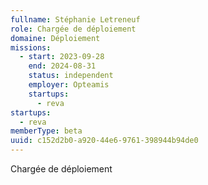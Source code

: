 ```yaml
---
fullname: Stéphanie Letreneuf
role: Chargée de déploiement
domaine: Déploiement
missions:
  - start: 2023-09-28
    end: 2024-08-31
    status: independent
    employer: Opteamis
    startups:
      - reva
startups:
  - reva
memberType: beta
uuid: c152d2b0-a920-44e6-9761-398944b94de0
---
```

Chargée de déploiement